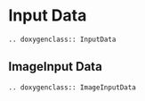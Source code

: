 # Input Data

```{eval-rst}
.. doxygenclass:: InputData

```

## ImageInput Data

```{eval-rst}
.. doxygenclass:: ImageInputData

```
